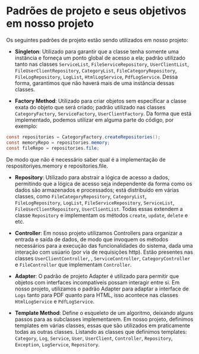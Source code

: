 # Padrões de projeto e seus objetivos em nosso projeto

Os seguintes padrões de projeto estão sendo utilizados em nosso projeto:

- **Singleton**: Utilizado para garantir que a classe tenha somente uma instância e forneça um ponto global de acesso a ela; padrão utilizado tanto nas classes `ServiceList`, `FileServiceRepository`, `UserClientList`, `FileUserClientRepository`, `CategoryList`, `FileCategoryRepository`, `FileLogRepository`, `LogList`, `HtmlLogService`, `PdfLogService`. Dessa forma, garantimos que não haverá mais de uma instância dessas classes.

- **Factory Method**: Utilizado para criar objetos sem especificar a classe exata do objeto que será criado; padrão utilizado nas classes `CategoryFactory`, `ServiceFactory`, `UserClientFactory`. Da forma que está implementado, podemos utilizar em alguma parte do código, por exemplo:
```java
const repositories = CategoryFactory.createRepositories();
const memoryRepo = repositories.memory;
const fileRepo = repositories.file;
```

De modo que não é necessário saber qual é a implementação de respositoriyes.memory e repositories.file.

- **Repository**: Utilizado para abstrair a lógica de acesso a dados, permitindo que a lógica de acesso seja independente da forma como os dados são armazenados e processados; está distribuído em várias classes, como `FileCategoryRepository`,
`CategoryList`,
`FileLogRepository`,
`LogList`,
`FileServiceRepository`,
`ServiceList`,
`FileUserClientRepository`,
`UserClientList`. Todas essas extendem a classe `Repository` e implementam os métodos `create`, `update`, `delete` e etc.


- **Controller**: Em nosso projeto utilizamos Controllers para organizar a entrada e saída de dados, de modo que invoquem os métodos necessários para a execução das funcionalidades do sistema, dada uma interação com usúario (por via de requisições http). Estão presentes nas classes `UserClientController`, , `ServiceController`, `CategoryController` e `FileController` que implementam `Controller`.

- **Adapter**: O padrão de projeto Adapter é utilizado para permitir que objetos com interfaces incompatíveis possam interagir entre si. Em nosso projeto, utilizamos o padrão Adapter para adaptar a interface de `Logs` tanto para PDF quanto para HTML, isso acontece nas classes `HtmlLogService` e `PdfLogService`.

- **Template Method**: Define o esqueleto de um algoritmo, deixando alguns passos para as subclasses implementarem. Em nosso projeto, definimos templates em várias classes, essas que são utilizados em praticamente todas as outras classes. Listando as classes que definimos templates: `Category`, `Log`, `Service`, `User`, `UserClient`, `Controller`, `Repository`, `Exception`, `LogService`, `Repository`.